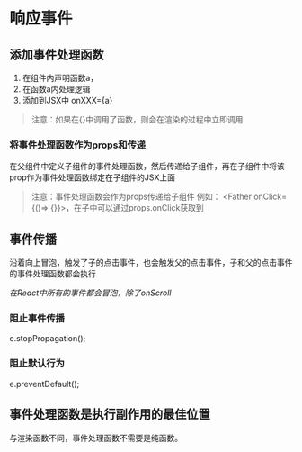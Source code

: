 # 响应事件
## 添加事件处理函数
1. 在组件内声明函数a，
2. 在函数a内处理逻辑
3. 添加到JSX中 onXXX={a}
> 注意：如果在{}中调用了函数，则会在渲染的过程中立即调用

### 将事件处理函数作为props和传递
在父组件中定义子组件的事件处理函数，然后传递给子组件，再在子组件中将该prop作为事件处理函数绑定在子组件的JSX上面
> 注意：事件处理函数会作为props传递给子组件
> 例如： <Father onClick={()=> {}}>，在子中可以通过props.onClick获取到

## 事件传播
沿着向上冒泡，触发了子的点击事件，也会触发父的点击事件，子和父的点击事件的事件处理函数都会执行

*在React中所有的事件都会冒泡，除了onScroll*

### 阻止事件传播
e.stopPropagation();

### 阻止默认行为
e.preventDefault();


## 事件处理函数是执行副作用的最佳位置
与渲染函数不同，事件处理函数不需要是纯函数。